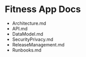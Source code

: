 # Fitness App Docs
- Architecture.md
- API.md
- DataModel.md
- SecurityPrivacy.md
- ReleaseManagement.md
- Runbooks.md
